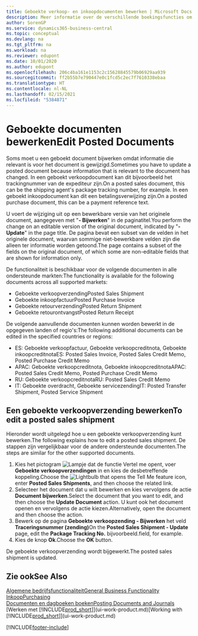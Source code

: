 ```yaml
---
title: Geboekte verkoop- en inkoopdocumenten bewerken | Microsoft Docs
description: Meer informatie over de verschillende boekingsfuncties om inkoopdocumenten te boeken en hoe u geboekte documenten kunt bijwerken.
author: SorenGP
ms.service: dynamics365-business-central
ms.topic: conceptual
ms.devlang: na
ms.tgt_pltfrm: na
ms.workload: na
ms.reviewer: edupont
ms.date: 10/01/2020
ms.author: edupont
ms.openlocfilehash: 206c4ba161e1153c2c15628845579b06929aa939
ms.sourcegitcommit: ff2b55b7e790447e0c1fcd5c2ec7f7610338ebaa
ms.translationtype: HT
ms.contentlocale: nl-NL
ms.lasthandoff: 02/15/2021
ms.locfileid: "5384871"
---
```

# <a name="edit-posted-documents"></a><span data-ttu-id="afa1b-103">Geboekte documenten bewerken</span><span class="sxs-lookup"><span data-stu-id="afa1b-103">Edit Posted Documents</span></span>

<span data-ttu-id="afa1b-104">Soms moet u een geboekt document bijwerken omdat informatie die relevant is voor het document is gewijzigd.</span><span class="sxs-lookup"><span data-stu-id="afa1b-104">Sometimes you have to update a posted document because information that is relevant to the document has changed.</span></span> <span data-ttu-id="afa1b-105">In een geboekt verkoopdocument kan dit bijvoorbeeld het trackingnummer van de expediteur zijn.</span><span class="sxs-lookup"><span data-stu-id="afa1b-105">On a posted sales document, this can be the shipping agent's package tracking number, for example.</span></span> <span data-ttu-id="afa1b-106">In een geboekt inkoopdocument kan dit een betalingsverwijzing zijn.</span><span class="sxs-lookup"><span data-stu-id="afa1b-106">On a posted purchase document, this can be a payment reference text.</span></span>

<span data-ttu-id="afa1b-107">U voert de wijziging uit op een bewerkbare versie van het originele document, aangegeven met "**- Bijwerken**" in de paginatitel.</span><span class="sxs-lookup"><span data-stu-id="afa1b-107">You perform the change on an editable version of the original document, indicated by "**- Update**" in the page title.</span></span> <span data-ttu-id="afa1b-108">De pagina bevat een subset van de velden in het originele document, waarvan sommige niet-bewerkbare velden zijn die alleen ter informatie worden getoond.</span><span class="sxs-lookup"><span data-stu-id="afa1b-108">The page contains a subset of the fields on the original document, of which some are non-editable fields that are shown for information only.</span></span>

<span data-ttu-id="afa1b-109">De functionaliteit is beschikbaar voor de volgende documenten in alle ondersteunde markten:</span><span class="sxs-lookup"><span data-stu-id="afa1b-109">The functionality is available for the following documents across all supported markets:</span></span>

- <span data-ttu-id="afa1b-110">Geboekte verkoopverzending</span><span class="sxs-lookup"><span data-stu-id="afa1b-110">Posted Sales Shipment</span></span>
- <span data-ttu-id="afa1b-111">Geboekte inkoopfactuur</span><span class="sxs-lookup"><span data-stu-id="afa1b-111">Posted Purchase Invoice</span></span>
- <span data-ttu-id="afa1b-112">Geboekte retourverzending</span><span class="sxs-lookup"><span data-stu-id="afa1b-112">Posted Return Shipment</span></span>
- <span data-ttu-id="afa1b-113">Geboekte retourontvangst</span><span class="sxs-lookup"><span data-stu-id="afa1b-113">Posted Return Receipt</span></span>

<span data-ttu-id="afa1b-114">De volgende aanvullende documenten kunnen worden bewerkt in de opgegeven landen of regio's:</span><span class="sxs-lookup"><span data-stu-id="afa1b-114">The following additional documents can be edited in the specified countries or regions:</span></span>

- <span data-ttu-id="afa1b-115">ES: Geboekte verkoopfactuur, Geboekte verkoopcreditnota, Geboekte inkoopcreditnota</span><span class="sxs-lookup"><span data-stu-id="afa1b-115">ES: Posted Sales Invoice, Posted Sales Credit Memo, Posted Purchase Credit Memo</span></span>
- <span data-ttu-id="afa1b-116">APAC: Geboekte verkoopcreditnota, Geboekte inkoopcreditnota</span><span class="sxs-lookup"><span data-stu-id="afa1b-116">APAC: Posted Sales Credit Memo, Posted Purchase Credit Memo</span></span>
- <span data-ttu-id="afa1b-117">RU: Geboekte verkoopcreditnota</span><span class="sxs-lookup"><span data-stu-id="afa1b-117">RU: Posted Sales Credit Memo</span></span>
- <span data-ttu-id="afa1b-118">IT: Geboekte overdracht, Geboekte servicezending</span><span class="sxs-lookup"><span data-stu-id="afa1b-118">IT: Posted Transfer Shipment, Posted Service Shipment</span></span>

## <a name="to-edit-a-posted-sales-shipment"></a><span data-ttu-id="afa1b-119">Een geboekte verkoopverzending bewerken</span><span class="sxs-lookup"><span data-stu-id="afa1b-119">To edit a posted sales shipment</span></span>

<span data-ttu-id="afa1b-120">Hieronder wordt uitgelegd hoe u een geboekte verkoopverzending kunt bewerken.</span><span class="sxs-lookup"><span data-stu-id="afa1b-120">The following explains how to edit a posted sales shipment.</span></span> <span data-ttu-id="afa1b-121">De stappen zijn vergelijkbaar voor de andere ondersteunde documenten.</span><span class="sxs-lookup"><span data-stu-id="afa1b-121">The steps are similar for the other supported documents.</span></span>

1. <span data-ttu-id="afa1b-122">Kies het pictogram ![Lampje dat de functie Vertel me opent](media/ui-search/search_small.png "Vertel me wat u wilt doen"), voer **Geboekte verkoopverzendingen** in en kies de desbetreffende koppeling.</span><span class="sxs-lookup"><span data-stu-id="afa1b-122">Choose the ![Lightbulb that opens the Tell Me feature](media/ui-search/search_small.png "Tell me what you want to do") icon, enter **Posted Sales Shipments**, and then choose the related link.</span></span>
2. <span data-ttu-id="afa1b-123">Selecteer het document dat u wilt bewerken en kies vervolgens de actie **Document bijwerken**.</span><span class="sxs-lookup"><span data-stu-id="afa1b-123">Select the document that you want to edit, and then choose the **Update Document** action.</span></span> <span data-ttu-id="afa1b-124">U kunt ook het document openen en vervolgens de actie kiezen.</span><span class="sxs-lookup"><span data-stu-id="afa1b-124">Alternatively, open the document and then choose the action.</span></span>
3. <span data-ttu-id="afa1b-125">Bewerk op de pagina **Geboekte verkoopzending - Bijwerken** het veld **Traceringsnummer (zending)**</span><span class="sxs-lookup"><span data-stu-id="afa1b-125">On the **Posted Sales Shipment - Update** page, edit the **Package Tracking No.**</span></span> <span data-ttu-id="afa1b-126">bijvoorbeeld.</span><span class="sxs-lookup"><span data-stu-id="afa1b-126">field, for example.</span></span>
4. <span data-ttu-id="afa1b-127">Kies de knop **Ok**.</span><span class="sxs-lookup"><span data-stu-id="afa1b-127">Choose the **OK** button.</span></span>

<span data-ttu-id="afa1b-128">De geboekte verkoopverzending wordt bijgewerkt.</span><span class="sxs-lookup"><span data-stu-id="afa1b-128">The posted sales shipment is updated.</span></span>

## <a name="see-also"></a><span data-ttu-id="afa1b-129">Zie ook</span><span class="sxs-lookup"><span data-stu-id="afa1b-129">See Also</span></span>

[<span data-ttu-id="afa1b-130">Algemene bedrijfsfunctionaliteit</span><span class="sxs-lookup"><span data-stu-id="afa1b-130">General Business Functionality</span></span>](ui-across-business-areas.md)  
[<span data-ttu-id="afa1b-131">Inkoop</span><span class="sxs-lookup"><span data-stu-id="afa1b-131">Purchasing</span></span>](purchasing-manage-purchasing.md)  
[<span data-ttu-id="afa1b-132">Documenten en dagboeken boeken</span><span class="sxs-lookup"><span data-stu-id="afa1b-132">Posting Documents and Journals</span></span>](ui-post-documents-journals.md)  
<span data-ttu-id="afa1b-133">[Werken met [!INCLUDE[prod_short](includes/prod_short.md)]](ui-work-product.md)</span><span class="sxs-lookup"><span data-stu-id="afa1b-133">[Working with [!INCLUDE[prod_short](includes/prod_short.md)]](ui-work-product.md)</span></span>  


[!INCLUDE[footer-include](includes/footer-banner.md)]